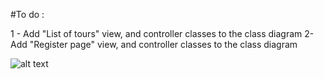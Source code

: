 #To do :

1 - Add "List of tours" view, and controller classes to the class diagram
2- Add "Register page" view, and controller classes to the class diagram



![alt text](https://github.com/omodev/Project-1/tree/master/Design/project1Design/Class_Diagram.PNG "Class Diagram")

